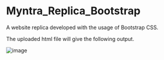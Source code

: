 # Myntra_Replica_Bootstrap
A website replica developed with the usage of Bootstrap CSS.

The uploaded html file will give the following output.

![image](https://user-images.githubusercontent.com/61089784/131537335-129451ca-25a9-4f48-92ff-9560d6076ec1.png)
